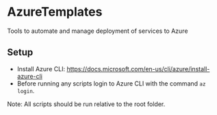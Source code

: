 # AzureTemplates

Tools to automate and manage deployment of services to Azure

## Setup

* Install Azure CLI: <https://docs.microsoft.com/en-us/cli/azure/install-azure-cli>
* Before running any scripts login to Azure CLI with the command `az login`.

Note: All scripts should be run relative to the root folder.
